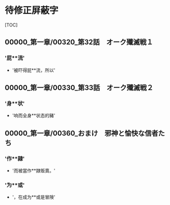 # 待修正屏蔽字

[TOC]

## 00000_第一章/00320_第32話　オーク殲滅戦１

### '屁**流'

- '被吓得屁**流，所以'


## 00000_第一章/00330_第33話　オーク殲滅戦２

### '身**状'

- '响而全身**状态的豬'


## 00000_第一章/00360_おまけ　邪神と愉快な信者たち

### '作**隷'

- '而被當作**隷贩賣。'

### '为**或'

- '，在成为**或是冒険'
